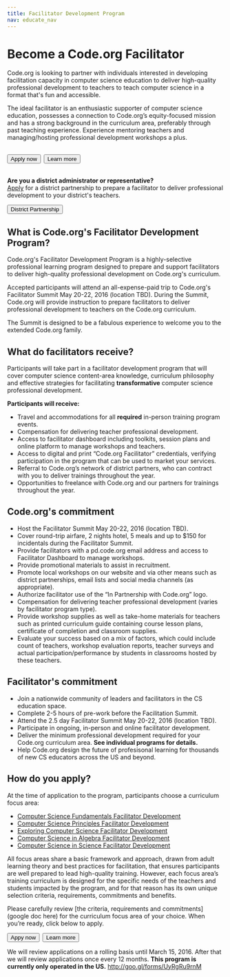 ```yaml
---
title: Facilitator Development Program
nav: educate_nav
---
```


# Become a Code.org Facilitator

Code.org is looking to partner with individuals interested in developing facilitation capacity in computer science education to deliver high-quality professional development to teachers to teach computer science in a format that's fun and accessible.

The ideal facilitator is an enthusiastic supporter of computer science education, possesses a connection to Code.org’s equity-focused mission and has a strong background in the curriculum area, preferably through past teaching experience. Experience mentoring teachers and managing/hosting professional development workshops a plus. 
<br/>
<br/>

[<button>Apply now</button>](http://goo.gl/forms/UyRgRu9rnM)&nbsp;&nbsp;[<button>Learn more</button>](https://docs.google.com/document/d/1_SA7QWZYNHWdDeCWCV4nlj4artpG-Ck50UqMpQrQqqc/edit?usp=sharing)
<br />
<br />

**Are you a district administrator or representative?**  
[Apply](/educate/districts) for a district partnership to prepare a facilitator to deliver professional development to your district's teachers.

[<button>District Partnership</button>](/educate/districts)


## What is Code.org's Facilitator Development Program?

Code.org's Facilitator Development Program is a highly-selective professional learning program designed to prepare and support facilitators to deliver high-quality professional development on Code.org's curriculum.

Accepted participants will attend an all-expense-paid trip to Code.org's Facilitator Summit May 20-22, 2016 (location TBD). During the Summit, Code.org will provide instruction to prepare facilitators to deliver professional development to teachers on the Code.org curriculum. 

The Summit is designed to be a fabulous experience to welcome you to the extended Code.org family.

## What do facilitators receive?
Participants will take part in a facilitator development program  that will cover computer science content-area knowledge, curriculum philosophy and effective strategies for facilitating **transformative** computer science professional development.

**Participants will receive:**  

- Travel and accommodations for all **required** in-person training program events. 
- Compensation for delivering teacher professional development.
- Access to facilitator dashboard including toolkits, session plans and online platform to manage workshops and teachers.
- Access to digital and print “Code.org Facilitator” credentials, verifying participation in the program that can be used to market your services.
- Referral to Code.org’s network of district partners, who can contract with you to deliver trainings throughout the year.
- Opportunities to freelance with Code.org and our partners for trainings throughout the year.

## Code.org's commitment  

- Host the Facilitator Summit May 20-22, 2016 (location TBD).
- Cover round-trip airfare, 2 nights hotel, 5 meals and up to $150 for incidentals during the Facilitator Summit.
- Provide facilitators with a pd.code.org email address and access to Facilitator Dashboard to manage workshops.
- Provide promotional materials to assist in recruitment.
- Promote local workshops on our website and via other means such as district partnerships, email lists and social media channels (as appropriate).
- Authorize facilitator use of the “In Partnership with Code.org” logo.
- Compensation for delivering teacher professional development (varies by facilitator program type). 
- Provide workshop supplies as well as take-home materials for teachers such as printed curriculum guide containing course lesson plans, certificate of completion and classroom supplies.
- Evaluate your success based on a mix of factors, which could include count of teachers, workshop evaluation reports, teacher surveys and actual participation/performance by students in classrooms hosted by these teachers.


## Facilitator's commitment

- Join a nationwide community of leaders and facilitators in the CS education space.
- Complete 2-5 hours of pre-work before the Facilitation Summit.
- Attend the 2.5 day Facilitator Summit May 20-22, 2016 (location TBD).
- Participate in ongoing, in-person and online facilitator development.
- Deliver the minimum professional development required for your Code.org curriculum area. **See individual programs for details.**
- Help Code.org design the future of profesisonal learning for thousands of new CS educators across the US and beyond.

## How do you apply?
At the time of application to the program, participants choose a curriculum focus area:

- [Computer Science Fundamentals Facilitator Development](/educate/k5-affiliates)
- [Computer Science Principles Facilitator Development](https://docs.google.com/document/d/1_SA7QWZYNHWdDeCWCV4nlj4artpG-Ck50UqMpQrQqqc/edit?usp=sharing)
- [Exploring Computer Science Facilitator Development](https://docs.google.com/document/d/1_SA7QWZYNHWdDeCWCV4nlj4artpG-Ck50UqMpQrQqqc/edit?usp=sharing)
- [Computer Science in Algebra Facilitator Development](https://docs.google.com/document/d/1_SA7QWZYNHWdDeCWCV4nlj4artpG-Ck50UqMpQrQqqc/edit?usp=sharing)
- [Computer Science in Science Facilitator Development](https://docs.google.com/document/d/1_SA7QWZYNHWdDeCWCV4nlj4artpG-Ck50UqMpQrQqqc/edit?usp=sharing)

All focus areas share a basic framework and approach, drawn from adult learning theory and best practices for facilitation, that ensures participants are well prepared to lead high-quality training. However, each focus area’s training curriculum is designed for the specific needs of the teachers and students impacted by the program, and for that reason has its own unique selection criteria, requirements, commitments and benefits. 

Please carefully review [the criteria, requirements and commitments](google doc here) for the curriculum focus area of your choice. When you’re ready, click below to apply. 

[<button>Appy now</button>](http://goo.gl/forms/UyRgRu9rnM)&nbsp;&nbsp;[<button>Learn more</button>](https://docs.google.com/document/d/1_SA7QWZYNHWdDeCWCV4nlj4artpG-Ck50UqMpQrQqqc/edit?usp=sharing)

We will review applications on a rolling basis until March 15, 2016. After that we will review applications once every 12 months. **This program is currently only operated in the US.** http://goo.gl/forms/UyRgRu9rnM

